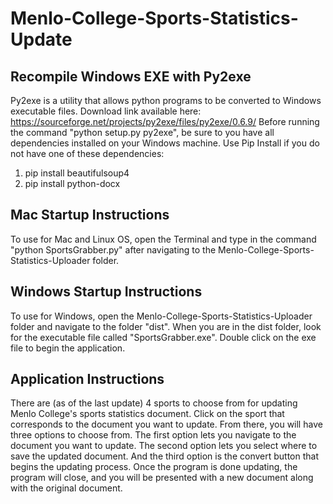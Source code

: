# Menlo-College-Sports-Statistics-Update

## Recompile Windows EXE with Py2exe
Py2exe is a utility that allows python programs to be converted to Windows executable files. Download link available here: https://sourceforge.net/projects/py2exe/files/py2exe/0.6.9/
Before running the command "python setup.py py2exe", be sure to you have all dependencies installed on your Windows machine.
Use Pip Install if you do not have one of these dependencies:
  1. pip install beautifulsoup4
  2. pip install python-docx
  
## Mac Startup Instructions
To use for Mac and Linux OS, open the Terminal and type in the command "python SportsGrabber.py" after navigating to the Menlo-College-Sports-Statistics-Uploader folder.
## Windows Startup Instructions
To use for Windows, open the Menlo-College-Sports-Statistics-Uploader folder and navigate to the folder "dist". When you are in the dist folder, look for the executable file called "SportsGrabber.exe". Double click on the exe file to begin the application.
## Application Instructions
There are (as of the last update) 4 sports to choose from for updating Menlo College's sports statistics document. Click on the sport that corresponds to the document you want to update. From there, you will have three options to choose from. The first option lets you navigate to the document you want to update. The second option lets you select where to save the updated document. And the third option is the convert button that begins the updating process. Once the program is done updating, the program will close, and you will be presented with a new document along with the original document.
